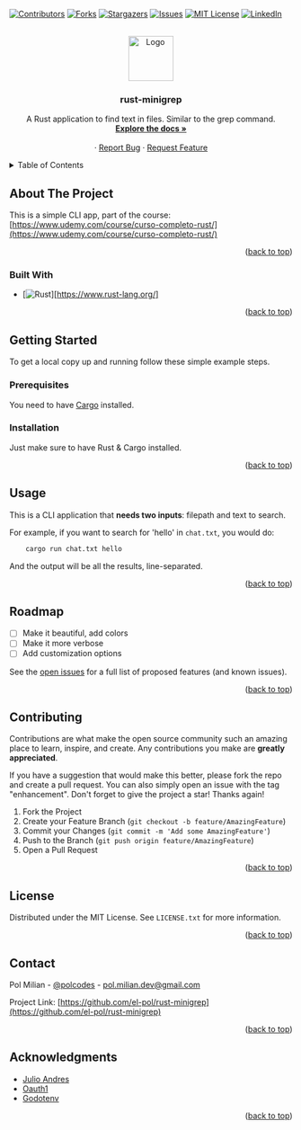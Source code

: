 <!-- Improved compatibility of back to top link: See: https://github.com/othneildrew/Best-README-Template/pull/73 -->
<a name="readme-top"></a>
<!--
*** Thanks for checking out the Best-README-Template. If you have a suggestion
*** that would make this better, please fork the repo and create a pull request
*** or simply open an issue with the tag "enhancement".
*** Don't forget to give the project a star!
*** Thanks again! Now go create something AMAZING! :D
-->



<!-- PROJECT SHIELDS -->
<!--
*** I'm using markdown "reference style" links for readability.
*** Reference links are enclosed in brackets [ ] instead of parentheses ( ).
*** See the bottom of this document for the declaration of the reference variables
*** for contributors-url, forks-url, etc. This is an optional, concise syntax you may use.
*** https://www.markdownguide.org/basic-syntax/#reference-style-links
-->
[![Contributors][contributors-shield]][contributors-url]
[![Forks][forks-shield]][forks-url]
[![Stargazers][stars-shield]][stars-url]
[![Issues][issues-shield]][issues-url]
[![MIT License][license-shield]][license-url]
[![LinkedIn][linkedin-shield]][linkedin-url]



<!-- PROJECT LOGO -->
<br />
<div align="center">
  <a href="https://github.com/el-pol/rust-minigrep">
    <img src="img/minigrep-logo.png" alt="Logo" width="80" height="80">
  </a>

<h3 align="center">rust-minigrep</h3>

  <p align="center">
    A Rust application to find text in files. Similar to the grep command.
    <br />
    <a href="https://github.com/el-pol/rust-minigrep"><strong>Explore the docs »</strong></a>
    <br />
    <br />
    ·
    <a href="https://github.com/el-pol/rust-minigrep/issues">Report Bug</a>
    ·
    <a href="https://github.com/el-pol/rust-minigrep/issues">Request Feature</a>
  </p>
</div>



<!-- TABLE OF CONTENTS -->
<details>
  <summary>Table of Contents</summary>
  <ol>
    <li>
      <a href="#about-the-project">About The Project</a>
      <ul>
        <li><a href="#built-with">Built With</a></li>
      </ul>
    </li>
    <li>
      <a href="#getting-started">Getting Started</a>
      <ul>
        <li><a href="#prerequisites">Prerequisites</a></li>
        <li><a href="#installation">Installation</a></li>
      </ul>
    </li>
    <li><a href="#usage">Usage</a></li>
    <li><a href="#roadmap">Roadmap</a></li>
    <li><a href="#contributing">Contributing</a></li>
    <li><a href="#license">License</a></li>
    <li><a href="#contact">Contact</a></li>
    <li><a href="#acknowledgments">Acknowledgments</a></li>
  </ol>
</details>



<!-- ABOUT THE PROJECT -->
## About The Project

This is a simple CLI app, part of the course: [https://www.udemy.com/course/curso-completo-rust/](https://www.udemy.com/course/curso-completo-rust/)


<p align="right">(<a href="#readme-top">back to top</a>)</p>



### Built With

* [![Rust][Rust]][https://www.rust-lang.org/]

<p align="right">(<a href="#readme-top">back to top</a>)</p>



<!-- GETTING STARTED -->
## Getting Started

To get a local copy up and running follow these simple example steps.

### Prerequisites

You need to have [Cargo](https://doc.rust-lang.org/cargo/getting-started/installation.html) installed.

### Installation

Just make sure to have Rust & Cargo installed.

<p align="right">(<a href="#readme-top">back to top</a>)</p>



<!-- USAGE EXAMPLES -->
## Usage

This is a CLI application that **needs two inputs**: filepath and text to search.

For example, if you want to search for 'hello' in `chat.txt`, you would do:

```sh
	cargo run chat.txt hello
```

And the output will be all the results, line-separated.


<p align="right">(<a href="#readme-top">back to top</a>)</p>



<!-- ROADMAP -->
## Roadmap

- [ ] Make it beautiful, add colors
- [ ] Make it more verbose
- [ ] Add customization options

See the [open issues](https://github.com/el-pol/rust-minigrep/issues) for a full list of proposed features (and known issues).

<p align="right">(<a href="#readme-top">back to top</a>)</p>



<!-- CONTRIBUTING -->
## Contributing

Contributions are what make the open source community such an amazing place to learn, inspire, and create. Any contributions you make are **greatly appreciated**.

If you have a suggestion that would make this better, please fork the repo and create a pull request. You can also simply open an issue with the tag "enhancement".
Don't forget to give the project a star! Thanks again!

1. Fork the Project
2. Create your Feature Branch (`git checkout -b feature/AmazingFeature`)
3. Commit your Changes (`git commit -m 'Add some AmazingFeature'`)
4. Push to the Branch (`git push origin feature/AmazingFeature`)
5. Open a Pull Request

<p align="right">(<a href="#readme-top">back to top</a>)</p>



<!-- LICENSE -->
## License

Distributed under the MIT License. See `LICENSE.txt` for more information.

<p align="right">(<a href="#readme-top">back to top</a>)</p>



<!-- CONTACT -->
## Contact

Pol Milian - [@polcodes](https://twitter.com/polcodes) - pol.milian.dev@gmail.com

Project Link: [https://github.com/el-pol/rust-minigrep](https://github.com/el-pol/rust-minigrep)

<p align="right">(<a href="#readme-top">back to top</a>)</p>



<!-- ACKNOWLEDGMENTS -->
## Acknowledgments

* [Julio Andres](https://pkg.go.dev/github.com/aws/aws-lambda-go@v1.36.0)
* [Oauth1](https://pkg.go.dev/github.com/dghubble/oauth1@v0.7.2)
* [Godotenv](https://pkg.go.dev/github.com/joho/godotenv@v1.4.0)

<p align="right">(<a href="#readme-top">back to top</a>)</p>



<!-- MARKDOWN LINKS & IMAGES -->
<!-- https://www.markdownguide.org/basic-syntax/#reference-style-links -->
[contributors-shield]: https://img.shields.io/github/contributors/el-pol/lovebot.svg?style=for-the-badge
[contributors-url]: https://github.com/el-pol/lovebot/graphs/contributors
[forks-shield]: https://img.shields.io/github/forks/el-pol/lovebot.svg?style=for-the-badge
[forks-url]: https://github.com/el-pol/lovebot/network/members
[stars-shield]: https://img.shields.io/github/stars/el-pol/lovebot.svg?style=for-the-badge
[stars-url]: https://github.com/el-pol/lovebot/stargazers
[issues-shield]: https://img.shields.io/github/issues/el-pol/lovebot.svg?style=for-the-badge
[issues-url]: https://github.com/el-pol/lovebot/issues
[license-shield]: https://img.shields.io/github/license/el-pol/lovebot.svg?style=for-the-badge
[license-url]: https://github.com/el-pol/lovebot/blob/master/LICENSE.txt
[linkedin-shield]: https://img.shields.io/badge/-LinkedIn-black.svg?style=for-the-badge&logo=linkedin&colorB=555
[Rust]:https://www.rust-lang.org/
[linkedin-url]: https://www.linkedin.com/in/pol-milian/